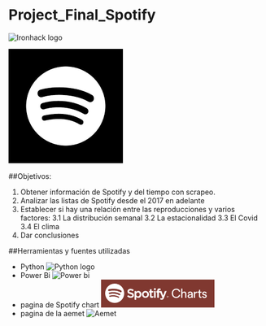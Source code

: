 # Project_Final_Spotify

![Ironhack logo](https://i.imgur.com/1QgrNNw.png) 

![img](img/logo_negroblanco.png)

##Objetivos:
1. Obtener información de Spotify y del tiempo con scrapeo.
2. Analizar las listas de Spotify desde el 2017 en adelante
3. Establecer si hay una relación entre las reproducciones y varios factores:
        3.1 La distribución semanal
        3.2 La estacionalidad
        3.3 El Covid
        3.4 El clima
4. Dar conclusiones

##Herramientas y fuentes utilizadas
- Python  ![Python logo](https://www.google.es/imgres?imgurl=https%3A%2F%2Fseovalladolid.es%2Fwp-content%2Fuploads%2F2021%2F02%2Fpython.png&imgrefurl=https%3A%2F%2Fseovalladolid.es%2Fque-es-como-funciona-python%2F&tbnid=N633TbhFJ5VeMM&vet=12ahUKEwjbpJy7g_z7AhUdhM4BHaYnDDcQMygAegUIARDjAQ..i&docid=8tUh3leUfIv5FM&w=800&h=500&q=imagen%20de%20python&ved=2ahUKEwjbpJy7g_z7AhUdhM4BHaYnDDcQMygAegUIARDjAQ)
- Power Bi  ![Power bi](https://www.google.es/imgres?imgurl=https%3A%2F%2Fwww.insisoc.org%2Fwp-content%2Fuploads%2F2019%2F05%2FLogo-cuadrado-con-letra-Power-BI.png&imgrefurl=https%3A%2F%2Fwww.insisoc.org%2Findex.php%2Fins-power-bi%2F&tbnid=LHdY857Rn8R0kM&vet=12ahUKEwj59dvRg_z7AhUHjxoKHXtnBKsQMygPegUIARCBAg..i&docid=enLSCfuyxpeUXM&w=360&h=360&q=imagen%20de%20power%20bi&ved=2ahUKEwj59dvRg_z7AhUHjxoKHXtnBKsQMygPegUIARCBAg)
- pagina de Spotify chart ![img](img/spoty%20chart.png)
- pagina de la aemet ![Aemet](https://www.google.es/imgres?imgurl=https%3A%2F%2Fplay-lh.googleusercontent.com%2FCgW87Tjc7FlBbeWWqiMakC34FTk5YLePpiw_Mk4zK_VC4gaXht8m_HLcFpfsaPgQvw&imgrefurl=https%3A%2F%2Fplay.google.com%2Fstore%2Fapps%2Fdetails%3Fid%3Des.aemet%26hl%3Des%26gl%3DUS&tbnid=9qgaceyGxBnFRM&vet=12ahUKEwi8zrbChPz7AhXwz4UKHe8KBqIQMygDegUIARDrAQ..i&docid=kyBv-BCVejSXeM&w=512&h=512&q=imagen%20aemet&hl=es&ved=2ahUKEwi8zrbChPz7AhXwz4UKHe8KBqIQMygDegUIARDrAQ)





